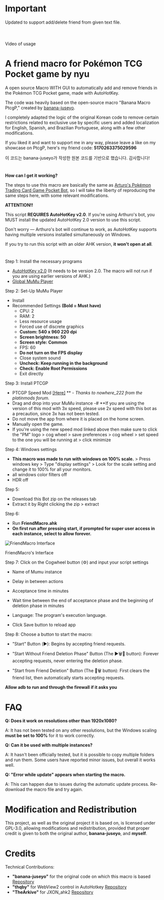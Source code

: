 # Important

Updated to support add/delete friend from given text file.

#


<img align="center"></img>

Video of usage

# A friend macro for Pokémon TCG Pocket game by nyu
A open source Macro WITH GUI to automatically add and remove friends in the Pokémon TCG Pocket game, made with AutoHotKey.

The code was heavily based on the open-source macro "Banana Macro PtcgP," created by [banana-juseyo](https://github.com/banana-juseyo/Banana-Macro-PtcgP).

I completely adapted the logic of the original Korean code to remove certain restrictions related to exclusive use by specific users and added localization for English, Spanish, and Brazilian Portuguese, along with a few other modifications.

If you liked it and want to support me in any way, please leave a like on my showcase on PtcgP, here's my friend code:  __5170263375029596__

이 코드는 banana-juseyo가 작성한 원본 코드를 기반으로 했습니다. 감사합니다!


#
**__How can I get it working?__**

The steps to use this macro are basically the same as [Arturo's Pokémon Trading Card Game Pocket Bot](https://github.com/Arturo-1212/PTCGPB), so I will take the liberty of reproducing the same steps here, with some relevant modifications.

__ATTENTION!!__

This script __REQUIRES AutoHotKey v2.0__. If you're using Arthuro's bot, you MUST install the updated AutoHotKey 2.0 version to use this script.

Don't worry — Arthuro's bot will continue to work, as AutoHotKey supports having multiple versions installed simultaneously on Windows.

If you try to run this script with an older AHK version, __it won't open at all__.

#

Step 1: Install the necessary programs
- [AutoHotKey v2.0](https://www.autohotkey.com/download/ahk-v2.exe) (It needs to be version 2.0. The macro will not run if you are using earlier versions of AHK.)
- [Global MuMu Player](https://adl.easebar.com/d/g/mumu/c/mumuglobal?type=pc&direct=1)

Step 2: Set-Up MuMu Player
- Install
- Recommended Settings **(Bold = Must have)**
  - CPU: 2
  - RAM: 2
  - Less resource usage
  - Forced use of discrete graphics
  - **Custom: 540 x 960 220 dpi**
  - **Screen brightness: 50**
  - **Screen style: Common**
  - FPS: 60
  - **Do not turn on the FPS display**
  - Close system sound
  - **Uncheck: Keep running in the background**
  - **Check: Enable Root Permissions**
  - Exit directly

Step 3: Install PTCGP
 - PTCGP Speed Mod [[Here]](https://modsfire.com/y6p37S9f7n2fD38) ** - *Thanks to nowhere_222 from the platinmods forum.*
- Drag and drop into your MuMu instance
  -# **If you are using the version of this mod with 3x speed, please use 2x speed with this bot as a precaution, since 3x has not been tested.
- Do not move the app from where it is placed on the home screen.
- Manually open the game.
- If you're using the new speed mod linked above then make sure to click the "PM" logo > cog wheel > save preferences > cog wheel > set speed to the one you will be running at > click minimize

Step 4: Windows settings
- **This macro was made to run with windows on 100% scale.** > Press windows key > Type "display settings" > Look for the scale setting and change it to 100% for all your monitors.
- all windows color filters off
- HDR off

Step 5: 
- Download this Bot zip on the releases tab
- Extract it by Right clicking the zip > extract

Step 6: 
- Run __FriendMacro.ahk__
- **On first run after pressing start, if prompted for super user access in each instance, select to allow forever.**


![FriendMacro Interface](https://github.com/user-attachments/assets/9e0d72a9-1296-4b46-b6e4-ac4077c17891)


FriendMacro's Interface

Step 7: Click on the Cogwheel button (⚙) and input your script settings
- Name of Mumu instance
- Delay in between actions
- Acceptance time in minutes
- Wait time between the end of acceptance phase and the beginning of deletion phase in minutes
- Language: The program's execution language.
  
- Click Save button to reload app

Step 8: Choose a button to start the macro:

- "Start" Button (▶️): Begins by accepting friend requests.

- "Start Without Friend Deletion Phase" Button (The ▶️🗑️🚫 button): Forever accepting requests, never entering the deletion phase.

- "Start from Friend Deletion" Button (The 👥🗑️ button): First clears the friend list, then automatically starts accepting requests.
  
 **Allow adb to run and through the firewall if it asks you**


# FAQ

__Q: Does it work on resolutions other than 1920x1080?__

A: It has not been tested on any other resolutions, but the Windows scaling __must be set to 100%__ for it to work correctly.

__Q: Can it be used with multiple instances?__

A: It hasn't been officially tested, but it is possible to copy multiple folders and run them. Some users have reported minor issues, but overall it works well.

__Q: "Error while update" appears when starting the macro.__

A: This can happen due to issues during the automatic update process. Re-download the macro file and try again.


# Modification and Redistribution

This project, as well as the original project it is based on, is licensed under GPL-3.0, allowing modifications and redistribution, provided that proper credit is given to both the original author, __banana-juseyo__, and __myself__.

# Credits

Technical Contributions:

 - __"banana-juseyo"__ for the original code on which this macro is based
    [Repository](https://github.com/banana-juseyo/Banana-Macro-PtcgP)
 - __"thqby"__ for WebView2 control in AutoHotkey
    [Repository](https://github.com/thqby/ahk2_lib)
 - __"TheArkive"__ for JXON_ahk2
    [Repository](https://github.com/TheArkive/JXON_ahk2)

